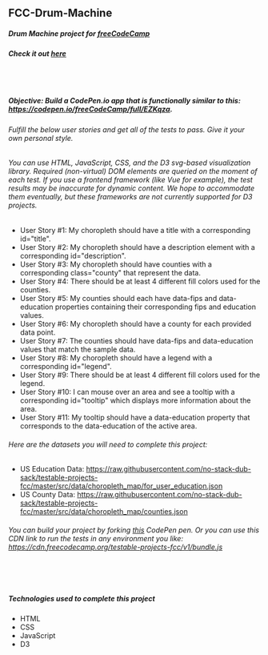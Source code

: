 ## FCC-Drum-Machine
##### Drum Machine project for [freeCodeCamp](https://freecodecamp.org/)
##### Check it out [here](https://mot01.github.io/FCC-Choropleth/)

<br/>
<br/>

##### Objective: Build a CodePen.io app that is functionally similar to this: https://codepen.io/freeCodeCamp/full/EZKqza.
###### Fulfill the below user stories and get all of the tests to pass. Give it your own personal style.
###### You can use HTML, JavaScript, CSS, and the D3 svg-based visualization library. Required (non-virtual) DOM elements are queried on the moment of each test. If you use a frontend framework (like Vue for example), the test results may be inaccurate for dynamic content. We hope to accommodate them eventually, but these frameworks are not currently supported for D3 projects.
- User Story #1: My choropleth should have a title with a corresponding id="title".
- User Story #2: My choropleth should have a description element with a corresponding id="description".
- User Story #3: My choropleth should have counties with a corresponding class="county" that represent the data.
- User Story #4: There should be at least 4 different fill colors used for the counties.
- User Story #5: My counties should each have data-fips and data-education properties containing their corresponding fips and education values.
- User Story #6: My choropleth should have a county for each provided data point.
- User Story #7: The counties should have data-fips and data-education values that match the sample data.
- User Story #8: My choropleth should have a legend with a corresponding id="legend".
- User Story #9: There should be at least 4 different fill colors used for the legend.
- User Story #10: I can mouse over an area and see a tooltip with a corresponding id="tooltip" which displays more information about the area.
- User Story #11: My tooltip should have a data-education property that corresponds to the data-education of the active area.
###### Here are the datasets you will need to complete this project:

- US Education Data: https://raw.githubusercontent.com/no-stack-dub-sack/testable-projects-fcc/master/src/data/choropleth_map/for_user_education.json
- US County Data: https://raw.githubusercontent.com/no-stack-dub-sack/testable-projects-fcc/master/src/data/choropleth_map/counties.json

###### You can build your project by forking [this](https://codepen.io/freeCodeCamp/pen/MJjpwO) CodePen pen. Or you can use this CDN link to run the tests in any environment you like: https://cdn.freecodecamp.org/testable-projects-fcc/v1/bundle.js

<br/>
<br/>

##### Technologies used to complete this project
- HTML
- CSS
- JavaScript
- D3
